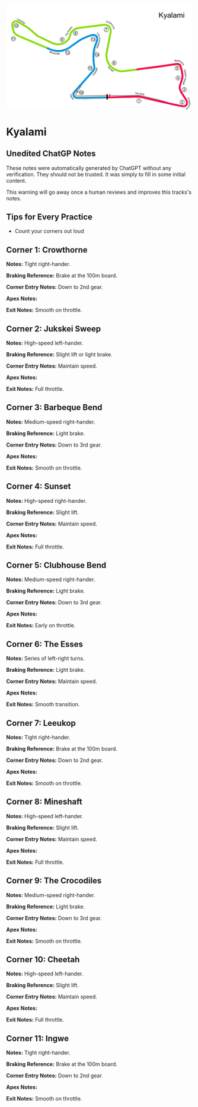 ![Kyalami](../track_maps/kyalami.png)

# Kyalami



## Unedited ChatGP Notes
These notes were automatically generated by ChatGPT without any verification.
They should not be trusted. It was simply to fill in some initial content.

This warning will go away once a human reviews and improves this tracks's notes.


## Tips for Every Practice

- Count your corners out loud


## Corner 1: Crowthorne
**Notes:** Tight right-hander.

**Braking Reference:** Brake at the 100m board.

**Corner Entry Notes:** Down to 2nd gear.

**Apex Notes:** 

**Exit Notes:** Smooth on throttle.


## Corner 2: Jukskei Sweep
**Notes:** High-speed left-hander.

**Braking Reference:** Slight lift or light brake.

**Corner Entry Notes:** Maintain speed.

**Apex Notes:** 

**Exit Notes:** Full throttle.


## Corner 3: Barbeque Bend
**Notes:** Medium-speed right-hander.

**Braking Reference:** Light brake.

**Corner Entry Notes:** Down to 3rd gear.

**Apex Notes:** 

**Exit Notes:** Smooth on throttle.


## Corner 4: Sunset
**Notes:** High-speed right-hander.

**Braking Reference:** Slight lift.

**Corner Entry Notes:** Maintain speed.

**Apex Notes:** 

**Exit Notes:** Full throttle.


## Corner 5: Clubhouse Bend
**Notes:** Medium-speed right-hander.

**Braking Reference:** Light brake.

**Corner Entry Notes:** Down to 3rd gear.

**Apex Notes:** 

**Exit Notes:** Early on throttle.


## Corner 6: The Esses
**Notes:** Series of left-right turns.

**Braking Reference:** Light brake.

**Corner Entry Notes:** Maintain speed.

**Apex Notes:** 

**Exit Notes:** Smooth transition.


## Corner 7: Leeukop
**Notes:** Tight right-hander.

**Braking Reference:** Brake at the 100m board.

**Corner Entry Notes:** Down to 2nd gear.

**Apex Notes:** 

**Exit Notes:** Smooth on throttle.


## Corner 8: Mineshaft
**Notes:** High-speed left-hander.

**Braking Reference:** Slight lift.

**Corner Entry Notes:** Maintain speed.

**Apex Notes:** 

**Exit Notes:** Full throttle.


## Corner 9: The Crocodiles
**Notes:** Medium-speed right-hander.

**Braking Reference:** Light brake.

**Corner Entry Notes:** Down to 3rd gear.

**Apex Notes:** 

**Exit Notes:** Smooth on throttle.


## Corner 10: Cheetah
**Notes:** High-speed left-hander.

**Braking Reference:** Slight lift.

**Corner Entry Notes:** Maintain speed.

**Apex Notes:** 

**Exit Notes:** Full throttle.


## Corner 11: Ingwe
**Notes:** Tight right-hander.

**Braking Reference:** Brake at the 100m board.

**Corner Entry Notes:** Down to 2nd gear.

**Apex Notes:** 

**Exit Notes:** Smooth on throttle.

